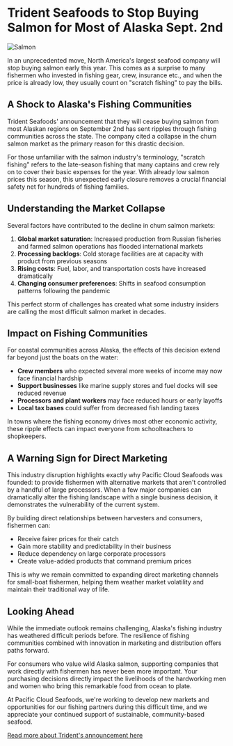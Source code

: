 # Trident Seafoods to Stop Buying Salmon for Most of Alaska Sept. 2nd

![Salmon](https://cdn.shopify.com/s/files/1/0419/3206/2870/files/pacific-cloud-seafoods-seo-homepage_600x600.jpg?v=1595429942) 

In an unprecedented move, North America's largest seafood company will stop buying salmon early this year. This comes as a surprise to many fishermen who invested in fishing gear, crew, insurance etc., and when the price is already low, they usually count on "scratch fishing" to pay the bills.

## A Shock to Alaska's Fishing Communities

Trident Seafoods' announcement that they will cease buying salmon from most Alaskan regions on September 2nd has sent ripples through fishing communities across the state. The company cited a collapse in the chum salmon market as the primary reason for this drastic decision.

For those unfamiliar with the salmon industry's terminology, "scratch fishing" refers to the late-season fishing that many captains and crew rely on to cover their basic expenses for the year. With already low salmon prices this season, this unexpected early closure removes a crucial financial safety net for hundreds of fishing families.

## Understanding the Market Collapse

Several factors have contributed to the decline in chum salmon markets:

1. **Global market saturation**: Increased production from Russian fisheries and farmed salmon operations has flooded international markets
2. **Processing backlogs**: Cold storage facilities are at capacity with product from previous seasons
3. **Rising costs**: Fuel, labor, and transportation costs have increased dramatically
4. **Changing consumer preferences**: Shifts in seafood consumption patterns following the pandemic

This perfect storm of challenges has created what some industry insiders are calling the most difficult salmon market in decades.

## Impact on Fishing Communities

For coastal communities across Alaska, the effects of this decision extend far beyond just the boats on the water:

- **Crew members** who expected several more weeks of income may now face financial hardship
- **Support businesses** like marine supply stores and fuel docks will see reduced revenue
- **Processors and plant workers** may face reduced hours or early layoffs
- **Local tax bases** could suffer from decreased fish landing taxes

In towns where the fishing economy drives most other economic activity, these ripple effects can impact everyone from schoolteachers to shopkeepers.

## A Warning Sign for Direct Marketing

This industry disruption highlights exactly why Pacific Cloud Seafoods was founded: to provide fishermen with alternative markets that aren't controlled by a handful of large processors. When a few major companies can dramatically alter the fishing landscape with a single business decision, it demonstrates the vulnerability of the current system.

By building direct relationships between harvesters and consumers, fishermen can:
- Receive fairer prices for their catch
- Gain more stability and predictability in their business
- Reduce dependency on large corporate processors
- Create value-added products that command premium prices

This is why we remain committed to expanding direct marketing channels for small-boat fishermen, helping them weather market volatility and maintain their traditional way of life.

## Looking Ahead

While the immediate outlook remains challenging, Alaska's fishing industry has weathered difficult periods before. The resilience of fishing communities combined with innovation in marketing and distribution offers paths forward.

For consumers who value wild Alaska salmon, supporting companies that work directly with fishermen has never been more important. Your purchasing decisions directly impact the livelihoods of the hardworking men and women who bring this remarkable food from ocean to plate.

At Pacific Cloud Seafoods, we're working to develop new markets and opportunities for our fishing partners during this difficult time, and we appreciate your continued support of sustainable, community-based seafood.

[Read more about Trident's announcement here](https://www.nationalfisherman.com/alaska/trident-says-chum-market-collapsed-will-stop-buying-most-alaska-salmon-sept-2)